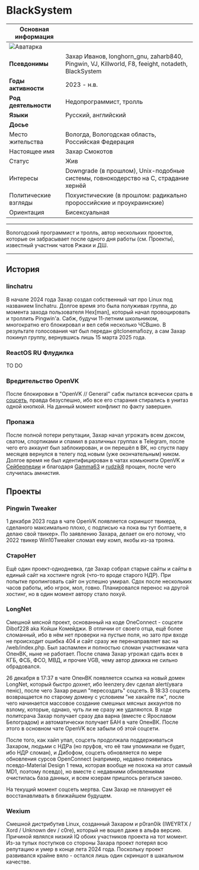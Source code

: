 # BlackSystem

| Основная информация ||
|---|---|
| ![Аватарка](/d_anarchy_wiki/app/image/photo_2025-09-22_19-09-20.jpg) ||
| **Псевдонимы** | Захар Иванов, longhorn_gnu, zaharb840, Pingwin, VJ, Killworld, F8, feeight, notadeth, BlackSystem |
| **Годы активности** | 2023 - н.в. |
| **Род деятельности** | Недопрограммист, тролль |
| **Языки** | Русский, английский |
| **Досье** ||
| Место жительства | Вологда, Вологодская область, Российская Федерация |
| Настоящее имя | Захар Смокотов |
| Статус | Жив |
| Интересы | Downgrade (в прошлом), Unix-подобные системы, говнокодерство на C, страдание хернёй |
| Политические взгляды | Похуистические (в прошлом: радикально пророссийские и проукраинские) |
| Ориентация | Бисексуальная |

---

Вологодский программист и тролль, автор нескольких проектов, которые он забрасывает после одного дня работы (см. Проекты), известный участник чатов Ржаки и ДШ.

---

## История

### linchatru
В начале 2024 года Захар создал собственный чат про Linux под названием linchatru. Долгое время это была полуживая группа, до момента захода пользователя Hex[man], который начал провоцировать и троллить Pingwin'а. Сабж, будучи 11-летним школьником, многократно его блокировал и вел себя несколько ЧСВшно. В результате голосования чат был передан gitclonemafiozy, а сам Захар покинул группу, вернувшись лишь 15 марта 2025 года.

### ReactOS RU Флудилка

TO DO

### Вредительство OpenVK
После блокировки в "OpenVK // General" сабж пытался всячески срать в [соцсеть](https://saberpedia.no/OpenVK), правда безуспешно, ибо все его старания стирались в унитаз одной кнопкой. На данный момент конфликт по факту завершен.

### Пропажа
После полной потери репутации, Захар начал угрожать всем доксом, сватом, спортиками и спамил в различных группах в Telegram, после чего его аккаунт был заблокирован, и он перешёл в ВК, но спустя пару месяцев вернулся в телегу под новым (уже окончательным) ником. Долгое время не был идентифицирован в чатах комьюнити OpenVK и [Сейберпедии](https://saberpedia.no/%D0%A1%D0%B5%D0%B9%D0%B1%D0%B5%D1%80%D0%BF%D0%B5%D0%B4%D0%B8%D1%8F) и благодаря [Gamma63](https://saberpedia.no/Gamma63) и [rudzik8](https://saberpedia.no/%D0%9C%D0%B8%D0%BA%D0%B8%D1%82%D0%B0_(rudzik8)_%D0%92%D0%B8%D1%88%D0%BD%D0%B5%D0%B2%D1%81%D0%BA%D0%B8%D0%B9) прощен, после чего случилась амнистия.

## Проекты

### Pingwin Tweaker
1 декабря 2023 года в чате OpenVK появляется скриншот твикера, сделаного максимально плохо, с подписью «а пока вы тут болтаете, я делаю свой твикер». По заявлению Захара, делает он его потому, что 2022 твикер Win10Tweaker сломал ему комп, якобы из-за трояна.

### СтароНет
Ещё один проект-однодневка, где Захар собрал старые сайты и сайты в единый сайт на хостинге ngrok (что-то вроде старого НДР). При попытке пропинговать сайт он успешно умирал. Сдох после нескольких часов работы, ибо нгрок, мол, говно. Планировался перенос на другой хостинг, но в один момент автору стало похуй. 

### LongNet
Смешной мясной проект, основанный на коде OneConnect - соцсети Dibof228 aka Койши Комейджи. В отличии от своего отца, ещё более сломанный, ибо в нём нет проверки на пустые поля, но зато при входе не происходит ошибка 404 и сайт сразу же перенаправляет вас на /web/index.php. Был заспамлен и полностью сломан участниками чата ОпенВК, ныне не работает. После спама Захар угрожал сдать всех в КГБ, ФСБ, ФСО, МВД, и прочие VGB, чему автор движка не сильно обрадовался.

26 декабря в 17:37 в чате ОпенВК появляется ссылка на новый домен LongNet, который быстро дохнет, ибо leenzery.dev сделал alert(увага пенic), после чего Захар решил "пересоздать" соцсеть. В 18:33 соцсеть возвращается по старому домену с условием "не хакайте пж", после чего начинается массовое создание смешных мясных аккаунтов по взлому, которые, однако, чуть ли не сразу же удаляются. В ходе политсрача Захар получает сразу два варна (вместе с Ярославом Белоградом) и автоматически получает БАН в чате ОпенВК. После этого в основном чате OpenVK все забыли об этой соцсети.

После того, как хайп упал, соцсеть продолжала поддерживаться Захаром, людьми с НДРа (но пруфов, что её там упоминали не будет, ибо НДР сломан), и Дибофом, соцсеть обновляется по мере обновления сурсов OpenConnect (например, недавно появилась псевдо-Material Design 1 тема, которая вообще не похожа на этот самый MD1, поэтому псевдо), но вместе с недавними обновлениями очистилась база данных, и всем юзерам пришлось регаться заново.

На текущий момент соцсеть мертва. Сам Захар не планирует её восстанавливать в ближайшем будущем.

### Wexium
Смешной дистрибутив Linux, созданный Захаром и p0ran0ik (IWEYRTX / Xord / Unknown dev / c0re), который не вошел даже в альфа версию. Причиной являлся низкий IQ обоих участников проекта на тот момент. Из-за тупых поступков со стороны Захара проект потерял всю репутацию и умер в конце лета 2024 года. Поскольку проект развивался крайне вяло - остался лишь один скриншот в шакальном качестве.
